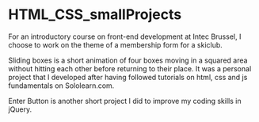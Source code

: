 # HTML_CSS_smallProjects
For an introductory course on front-end development at Intec Brussel, I choose to work on the theme of a membership form for a skiclub.

Sliding boxes is a short animation of four boxes moving in a squared area without hitting each other before returning to their place. 
It was a personal project that I developed after having followed tutorials on html, css and js fundamentals on Sololearn.com.

Enter Button is another short project I did to improve my coding skills in jQuery.
